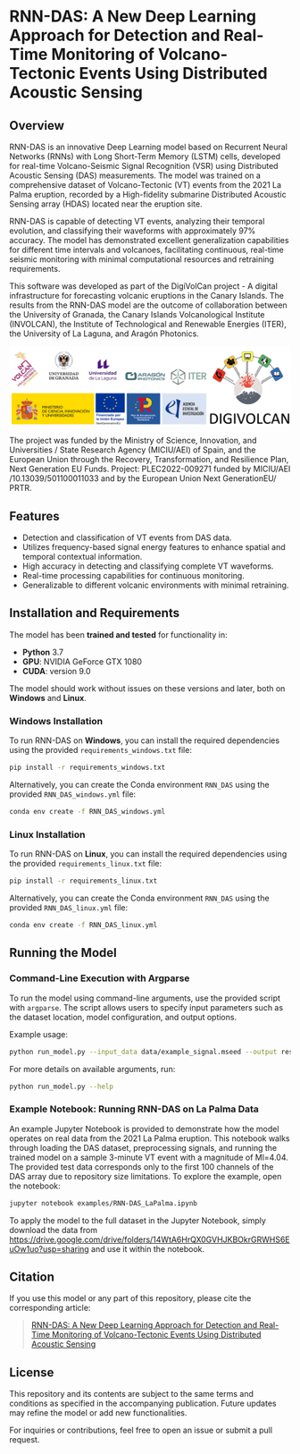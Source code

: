 # RNN-DAS: A New Deep Learning Approach for Detection and Real-Time Monitoring of Volcano-Tectonic Events Using Distributed Acoustic Sensing

## Overview
RNN-DAS is an innovative Deep Learning model based on Recurrent Neural Networks (RNNs) with Long Short-Term Memory (LSTM) cells, developed for real-time Volcano-Seismic Signal Recognition (VSR) using Distributed Acoustic Sensing (DAS) measurements. The model was trained on a comprehensive dataset of Volcano-Tectonic (VT) events from the 2021 La Palma eruption, recorded by a High-fidelity submarine Distributed Acoustic Sensing array (HDAS) located near the eruption site.

RNN-DAS is capable of detecting VT events, analyzing their temporal evolution, and classifying their waveforms with approximately 97% accuracy. The model has demonstrated excellent generalization capabilities for different time intervals and volcanoes, facilitating continuous, real-time seismic monitoring with minimal computational resources and retraining requirements.

This software was developed as part of the DigiVolCan project - A digital infrastructure for forecasting volcanic eruptions in the Canary Islands.
The results from the RNN-DAS model are the outcome of collaboration between the University of Granada, the Canary Islands Volcanological Institute (INVOLCAN), the Institute of Technological and Renewable Energies (ITER), the University of La Laguna, and Aragón Photonics.

![Project Screenshot](./logo.png)

The project was funded by the Ministry of Science, Innovation, and Universities / State Research Agency (MICIU/AEI) of Spain, and the European Union through the Recovery, Transformation, and Resilience Plan, Next Generation EU Funds.
Project: PLEC2022-009271 funded by MICIU/AEI /10.13039/501100011033 and by the European Union Next GenerationEU/ PRTR.

## Features
- Detection and classification of VT events from DAS data.
- Utilizes frequency-based signal energy features to enhance spatial and temporal contextual information.
- High accuracy in detecting and classifying complete VT waveforms.
- Real-time processing capabilities for continuous monitoring.
- Generalizable to different volcanic environments with minimal retraining.

## Installation and Requirements  

The model has been **trained and tested** for functionality in:

- **Python** 3.7  
- **GPU**: NVIDIA GeForce GTX 1080  
- **CUDA**: version 9.0  

The model should work without issues on these versions and later, both on **Windows** and **Linux**.  

### Windows Installation

To run RNN-DAS on **Windows**, you can install the required dependencies using the provided `requirements_windows.txt` file:  

```bash
pip install -r requirements_windows.txt
```  

Alternatively, you can create the Conda environment `RNN_DAS` using the provided `RNN_DAS_windows.yml` file:  

```bash
conda env create -f RNN_DAS_windows.yml
```

### Linux Installation

To run RNN-DAS on **Linux**, you can install the required dependencies using the provided `requirements_linux.txt` file:  

```bash
pip install -r requirements_linux.txt
```  

Alternatively, you can create the Conda environment `RNN_DAS` using the provided `RNN_DAS_linux.yml` file:  

```bash
conda env create -f RNN_DAS_linux.yml
```  


## Running the Model

### Command-Line Execution with Argparse
To run the model using command-line arguments, use the provided script with `argparse`. The script allows users to specify input parameters such as the dataset location, model configuration, and output options.

Example usage:

```bash
python run_model.py --input_data data/example_signal.mseed --output results/predictions.txt --model_checkpoint models/rnn_das_checkpoint.pth
```

For more details on available arguments, run:

```bash
python run_model.py --help
```

### Example Notebook: Running RNN-DAS on La Palma Data
An example Jupyter Notebook is provided to demonstrate how the model operates on real data from the 2021 La Palma eruption. This notebook walks through loading the DAS dataset, preprocessing signals, and running the trained model on a sample 3-minute VT event with a magnitude of Ml=4.04. The provided test data corresponds only to the first 100 channels of the DAS array due to repository size limitations. 
To explore the example, open the notebook:

```bash
jupyter notebook examples/RNN-DAS_LaPalma.ipynb
```

To apply the model to the full dataset in the Jupyter Notebook, simply download the data from https://drive.google.com/drive/folders/14WtA6HrQX0GVHJKBOkrGRWHS6EuOw1uo?usp=sharing and use it within the notebook.  




## Citation
If you use this model or any part of this repository, please cite the corresponding article:

> [RNN-DAS: A New Deep Learning Approach for Detection and Real-Time Monitoring of Volcano-Tectonic Events Using Distributed Acoustic Sensing](URL_to_the_article)

## License
This repository and its contents are subject to the same terms and conditions as specified in the accompanying publication. Future updates may refine the model or add new functionalities.

For inquiries or contributions, feel free to open an issue or submit a pull request.

